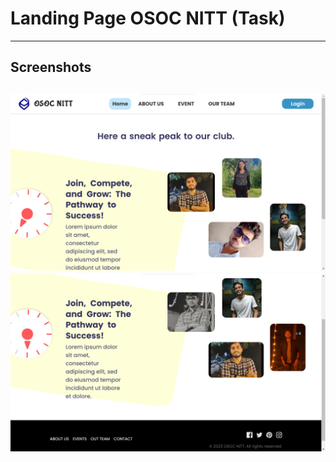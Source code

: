 # Landing Page OSOC NITT (Task)
---
## Screenshots
![Preview 1](preview/01.png)
![Preview 2](preview/02.png)
---
